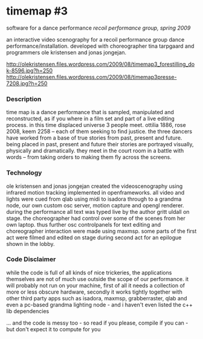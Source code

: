 # timemap #3 #

software for a dance performance
_recoil performance group, spring 2009_

an interactive video scenography for a recoil performance group dance performance/installation. developed with choreographer tina tarpgaard and programmers ole kristensen and jonas jongejan.

http://olekristensen.files.wordpress.com/2009/08/timemap3_forestilling_dok-8596.jpg?h=250
http://olekristensen.files.wordpress.com/2009/08/timemap3presse-7208.jpg?h=250

### Description ###

time map is a dance performance that is sampled, manipulated and reconstructed, as if you where in a film set and part of a live editing process.
in this time displaced universe 3 people meet. ottilia 1886, rose 2008, keem 2258 – each of them seeking to find justice.
the three dancers have worked from a base of true stories from past, present and future.
being placed in past, present and future their stories are portrayed visually, physically and dramatically.
they meet in the court room in a battle with words – from taking orders to making them fly across the screens.

### Technology ###

ole kristensen and jonas jongejan created the videoscenography using infrared motion tracking implemented in openframeworks. all video and lights were cued from qlab using midi to isadora through to a grandma node, our own custom osc server, motion capture and opengl renderer. during the performance all text was typed live by the author gritt uldall on stage. the choreographer had control over some of the scenes from her own laptop. thus further osc controlpanels for text editing and choreographer interaction were made using maxmsp. some parts of the first act were filmed and edited on stage during second act for an epilogue shown in the lobby.

### Code Disclaimer ###

while the code is full of all kinds of nice trickeries, the applications themselves are not of much use outside the scope of our performance. it will probably not run on your machine, first of all it needs a collection of more or less obscure hardware, secondly it works tightly together with other third party apps such as isadora, maxmsp, grabberraster, qlab and even a pc-based grandma lighting node - and i haven't even listed the c++ lib dependencies

... and the code is messy too - so read if you please, compile if you can - but don't expect it to compute for you